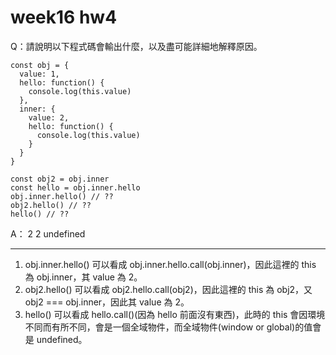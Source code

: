 # week16 hw4
Q：請說明以下程式碼會輸出什麼，以及盡可能詳細地解釋原因。
````
const obj = {
  value: 1,
  hello: function() {
    console.log(this.value)
  },
  inner: {
    value: 2,
    hello: function() {
      console.log(this.value)
    }
  }
}
  
const obj2 = obj.inner
const hello = obj.inner.hello
obj.inner.hello() // ??
obj2.hello() // ??
hello() // ??
````
A：
2
2
undefined

---

1. obj.inner.hello() 可以看成 obj.inner.hello.call(obj.inner)，因此這裡的 this 為 obj.inner，其 value 為 2。
2. obj2.hello() 可以看成 obj2.hello.call(obj2)，因此這裡的 this 為 obj2，又 obj2 === obj.inner，因此其 value 為 2。
3. hello() 可以看成 hello.call()(因為 hello 前面沒有東西)，此時的 this 會因環境不同而有所不同，會是一個全域物件，而全域物件(window or global)的值會是 undefined。